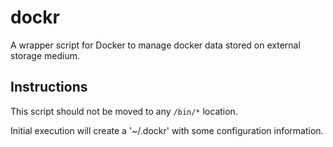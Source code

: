 # dockr

A wrapper script for Docker to manage docker data stored on external storage medium.

## Instructions
This script should not be moved to any `/bin/*` location.

Initial execution will create a '~/.dockr' with some configuration information. 